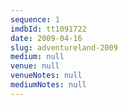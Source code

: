 ```yaml
---
sequence: 1
imdbId: tt1091722
date: 2009-04-16
slug: adventureland-2009
medium: null
venue: null
venueNotes: null
mediumNotes: null
---
```



